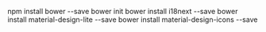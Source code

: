 
npm install bower --save
bower init
bower install i18next --save
bower install material-design-lite --save
bower install material-design-icons --save


